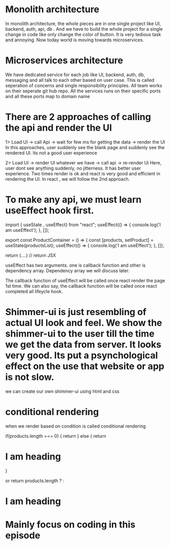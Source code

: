 # Monolith architecture
In monolith architecture, the whole pieces are in one single project like UI, backend, auth, api, db . And we have to build the whole project for a single change in code like only change the color of button. It is very tedious task and annoying. Now today world is moving towards microservices.

# Microservices architecture
We have dedicated service for each job like UI, backend, auth, db, messaging and all talk to each other based on user case. This is called seperation of concerns and single responsibility principles. All team works on their seperate git hub repo. All the services runs on their specific ports and all these ports map to domain name

# There are 2 approaches of calling the api and render the UI
1> Load UI -> call Api -> wait for few ms for getting the data -> render the UI
In this approaches, user suddenly see the blank page and suddenly see the rendered UI. Its not a good user
experience

2> Load UI -> render UI whatever we have -> call api -> re-render Ui
Here, user dont see anything suddenly, no jitterness. It has better user experience. Two times render is ok and react is very good and efficient in rendering the UI. In react , we will follow the 2nd approach.

# To make any api, we must learn useEffect hook first.
import { useState , useEffect} from "react";
 useEffect(() => {
    console.log('I am useEffect');
  }, []);

export const ProductContainer = () => {
  const [products, setProduct] = useState(productsList);
  useEffect(() => {
    console.log('I am useEffect');
  }, []);
  
  return (....) // return JSX

useEffect has two arguments. one is callback function and other is dependency array. Dependency array we will discuss later.

The callback function of useEffect will be called once react render the page 1st time. We can also say, the callback function will be called once react completed all lifeycle hook.

# Shimmer-ui is just resembling of actual UI look and feel. We show the shimmer-ui to the user till the time we get the data from server. It looks very good. Its put a psynchological effect on the use that website or app is not slow.

we can create our own shimmer-ui using html and css

# conditional rendering
when we render based on condition is called conditional rendering

 if(products.length === 0) {
    return <Shimmer></Shimmer>
  } else {
    return <h1> I am heading</h1>
  }

  or 
  return products.length ? <Shimmer></Shimmer> : <h1> I am heading</h1>

# Mainly focus on coding in this episode
